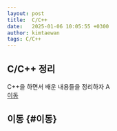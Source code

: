 ```yaml
---
layout: post
title:  C/C++
date:   2025-01-06 10:05:55 +0300
author: kimtaewan
tags: C/C++
---
```


## C/C++ 정리 

C++을 하면서 배운 내용들을 정리하자
A   
[이동](#이동)

## 이동 {#이동}
